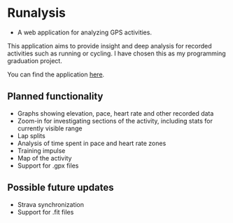 # Runalysis
  - A web application for analyzing GPS activities.

This application aims to provide insight and deep analysis for recorded activities such as running or cycling. I have chosen this as my programming graduation project.

You can find the application [here](https://kulisak12.github.io/Runalysis/src/).

## Planned functionality
  - Graphs showing elevation, pace, heart rate and other recorded data
  - Zoom-in for investigating sections of the activity, including stats for currently visible range
  - Lap splits
  - Analysis of time spent in pace and heart rate zones
  - Training impulse
  - Map of the activity
  - Support for .gpx files

## Possible future updates
  - Strava synchronization
  - Support for .fit files
